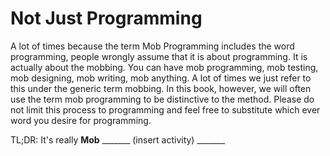 # Not Just Programming

A lot of times because the term Mob Programming includes the word programming,
people wrongly assume that it is about programming. It is actually about the
mobbing. You can have mob programming, mob testing, mob designing, mob writing,
mob anything. A lot of times we just refer to this under the generic term
mobbing. In this book, however, we will often use the term mob programming to be
distinctive to the method. Please do not limit this process to programming and
feel free to substitute which ever word you desire for programming.

TL;DR: It's really **Mob** _______ (insert activity) _______
